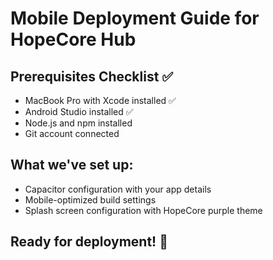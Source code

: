 
# Mobile Deployment Guide for HopeCore Hub

## Prerequisites Checklist ✅
- MacBook Pro with Xcode installed ✅
- Android Studio installed ✅
- Node.js and npm installed
- Git account connected

## What we've set up:
- Capacitor configuration with your app details
- Mobile-optimized build settings
- Splash screen configuration with HopeCore purple theme

## Ready for deployment! 🚀
